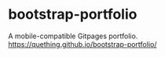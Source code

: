 # bootstrap-portfolio
A mobile-compatible Gitpages portfolio.
https://quething.github.io/bootstrap-portfolio/
